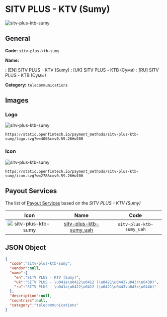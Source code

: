 
# SITV PLUS - KTV (Sumy) 
![sitv-plus-ktb-sumy](https://static.openfintech.io/payment_methods/sitv-plus-ktb-sumy/logo.svg?w=400&c=v0.59.26#w200)  

## General 
**Code:** `sitv-plus-ktb-sumy` 
 
**Name:** 
 
:	[EN] SITV PLUS - KTV (Sumy) 
:	[UK] SITV PLUS - КТВ (Суми) 
:	[RU] SITV PLUS - КТВ (Сумы) 
 
**Category:** `telecommunications` 
 

## Images 

### Logo 
![sitv-plus-ktb-sumy](https://static.openfintech.io/payment_methods/sitv-plus-ktb-sumy/logo.svg?w=400&c=v0.59.26#w200)  

```
https://static.openfintech.io/payment_methods/sitv-plus-ktb-sumy/logo.svg?w=400&c=v0.59.26#w200
```  

### Icon 
![sitv-plus-ktb-sumy](https://static.openfintech.io/payment_methods/sitv-plus-ktb-sumy/icon.svg?w=278&c=v0.59.26#w100)  

```
https://static.openfintech.io/payment_methods/sitv-plus-ktb-sumy/icon.svg?w=278&c=v0.59.26#w100
```  

## Payout Services 
 
The list of [Payout Services](/payout-services/) based on the _SITV PLUS - KTV (Sumy)_ 

|Icon|Name|Code| 
|:---:|:---:|:---:| 
|![sitv-plus-ktb-sumy](https://static.openfintech.io/payout_methods/sitv-plus-ktb-sumy/icon.png?w=278&c=v0.59.26#w40) |[sitv-plus-ktb-sumy_uah](/payout-services/sitv-plus-ktb-sumy_uah/)|`sitv-plus-ktb-sumy_uah`| 
 

## JSON Object 

```json
{
  "code":"sitv-plus-ktb-sumy",
  "vendor":null,
  "name":{
    "en":"SITV PLUS - KTV (Sumy)",
    "uk":"SITV PLUS - \u041a\u0422\u0412 (\u0421\u0443\u043c\u0438)",
    "ru":"SITV PLUS - \u041a\u0422\u0412 (\u0421\u0443\u043c\u044b)"
  },
  "description":null,
  "countries":null,
  "category":"telecommunications"
}
```  
